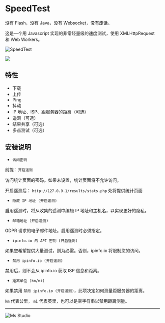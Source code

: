 # SpeedTest

没有 Flash，没有 Java，没有 Websocket，没有废话。

这是一个用 Javascript 实现的非常轻量级的速度测试，使用 XMLHttpRequest 和 Web Workers。

![SpeedTest](https://github.com/librespeed/speedtest/blob/master/.logo/logo3.png)

![](https://img.shields.io/badge/%E6%96%B0%E7%96%86%E8%90%8C%E6%A3%AE%E8%BD%AF%E4%BB%B6%E5%BC%80%E5%8F%91%E5%B7%A5%E4%BD%9C%E5%AE%A4-%E6%8F%90%E4%BE%9B%E6%8A%80%E6%9C%AF%E6%94%AF%E6%8C%81-blue)

## 特性

+ 下载
+ 上传
+ Ping
+ 抖动
+ IP 地址、ISP、距服务器的距离（可选）
+ 遥测（可选）
+ 结果共享（可选）
+ 多点测试（可选）

## 安装说明

+ `访问密码`

前提：`开启遥测`

访问统计页面的密码。如果未设置，统计页面将不允许访问。

开启遥测后： `http://127.0.0.1/results/stats.php` 处将提供统计页面

+ `隐藏 IP 地址 (开启遥测)`

启用遥测时，将从收集的遥测中编辑 IP 地址和主机名，以实现更好的隐私。

+ `邮箱地址 (开启遥测)`

GDPR 请求的电子邮件地址。启用遥测时必须指定。

+ `ipinfo.io 的 API 密钥 (开启遥测)`

如果您希望提供大量测试，则为必需。否则，ipinfo.io 将限制您的访问。

+ `禁用 ipinfo.io (开启遥测)`

禁用后，则不会从 ipinfo.io 获取 ISP 信息和距离。

+ `距离单位 (km/mi)`

如果禁用 `禁用 ipinfo.io (开启遥测)`，此项决定如何测量距服务器的距离。

`km` 代表公里， `mi` 代表英里，也可以是空字符串以禁用距离测量。

---

![Ms Studio](https://file.lifebus.top/imgs/ms_blank_001.png)

